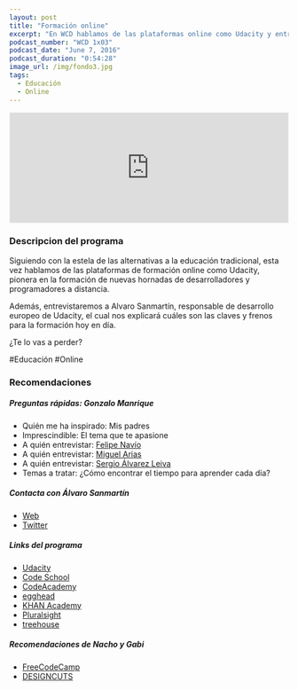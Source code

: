 ```yaml
---
layout: post
title: "Formación online"
excerpt: "En WCD hablamos de las plataformas online como Udacity y entrevistamos a Álvaro Sanmartín, su responsable de desarrollo europeo."
podcast_number: "WCD 1x03"
podcast_date: "June 7, 2016"
podcast_duration: "0:54:28"
image_url: /img/fondo3.jpg
tags: 
  - Educación
  - Online
---
```


<iframe id='audio_11825275' frameborder='0' allowfullscreen='' scrolling='no' height='200' style='border:1px solid #EEE; box-sizing:border-box; width:100%;' src="https://www.ivoox.com/player_ej_11825275_4_1.html?c1=ff6600"></iframe>

<h3 class="post-title  post-heading">Descripcion del programa</h3>

Siguiendo con la estela de las alternativas a la educación tradicional, esta vez hablamos de las plataformas de formación online como Udacity, pionera en la formación de nuevas hornadas de desarrolladores y programadores a distancia.

Además, entrevistaremos a Alvaro Sanmartín, responsable de desarrollo europeo de Udacity, el cual nos explicará cuáles son las claves y frenos para la formación hoy en día.

¿Te lo vas a perder? 

<div class="rule"></div>

  #Educación #Online

<div class="rule"></div>

<h3 class="post-title  post-heading">Recomendaciones</h3>

##### Preguntas rápidas: Gonzalo Manrique

<ul>
    <li><span>Quién me ha inspirado: </span>Mis padres</li>
    <li><span>Imprescindible: </span>El tema que te apasione</li>
    <li><span>A quién entrevistar: </span><a href="https://www.linkedin.com/in/felipenavio" class="recomendacion">Felipe Navío</a></li>
    <li><span>A quién entrevistar: </span><a href="https://www.linkedin.com/in/miguelarias/es" class="recomendacion">Miguel Arias</a></li>
    <li><span>A quién entrevistar: </span><a href="https://www.linkedin.com/in/saleiva/es" class="recomendacion">Sergio Álvarez Leiva</a></li>
    <li><span>Temas a tratar: </span>¿Cómo encontrar el tiempo para aprender cada día?</li>
</ul>


##### Contacta con Álvaro Sanmartín

<ul>
    <li><a class="recomendacion" href="http://alvarosanmartin.com">Web</a></li>
    <li><a class="recomendacion" href="https://twitter.com/AlvaroSanmartin">Twitter</a></li>
</ul>

##### Links del programa

<ul>
    <li><a class="recomendacion" href="https://www.udacity.com">Udacity</a></li>
    <li><a class="recomendacion" href="https://www.codeschool.com">Code School</a></li>
    <li><a class="recomendacion" href="https://www.codecademy.com">CodeAcademy</a></li>
    <li><a class="recomendacion" href="https://egghead.io">egghead</a></li>
    <li><a class="recomendacion" href="https://www.khanacademy.org">KHAN Academy</a></li>
    <li><a class="recomendacion" href="https://www.pluralsight.com">Pluralsight</a></li>
    <li><a class="recomendacion" href="https://teamtreehouse.com">treehouse</a></li>
</ul>

##### Recomendaciones de Nacho y Gabi

<ul>
    <li><a class="recomendacion" href="https://www.freecodecamp.com/">FreeCodeCamp</a></li>
    <li><a class="recomendacion" href="https://www.designcuts.com/">DESIGNCUTS</a></li>
</ul>

